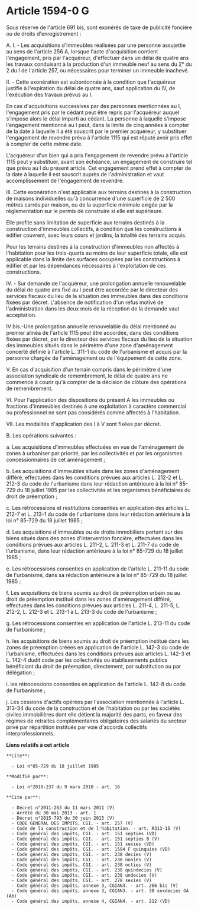 # Article 1594-0 G

Sous réserve de l'article 691 bis, sont exonérés de taxe de publicité foncière ou de droits d'enregistrement : 

A. I. - Les acquisitions d'immeubles réalisées par une personne assujettie au sens de l'article 256 A, lorsque l'acte
d'acquisition contient l'engagement, pris par l'acquéreur, d'effectuer dans un délai de quatre ans les travaux conduisant à
la production d'un immeuble neuf au sens du 2° du 2 du I de l'article 257, ou nécessaires pour terminer un immeuble inachevé.

II. - Cette exonération est subordonnée à la condition que l'acquéreur justifie à l'expiration du délai de quatre ans, sauf
application du IV, de l'exécution des travaux prévus au I.

En cas d'acquisitions successives par des personnes mentionnées au I, l'engagement pris par le cédant peut être repris par
l'acquéreur auquel s'impose alors le délai imparti au cédant. La personne à laquelle s'impose l'engagement mentionné au I
peut, dans la limite de cinq années à compter de la date à laquelle il a été souscrit par le premier acquéreur, y substituer
l'engagement de revendre prévu à l'article 1115 qui est réputé avoir pris effet à compter de cette même date.

L'acquéreur d'un bien qui a pris l'engagement de revendre prévu à l'article 1115 peut y substituer, avant son échéance, un
engagement de construire tel que prévu au I du présent article. Cet engagement prend effet à compter de la date à laquelle il
est souscrit auprès de l'administration et vaut accomplissement de l'engagement de revendre.

III. Cette exonération n'est applicable aux terrains destinés à la construction de maisons individuelles qu'à concurrence
d'une superficie de 2 500 mètres carrés par maison, ou de la superficie minimale exigée par la réglementation sur le permis
de construire si elle est supérieure. 

Elle profite sans limitation de superficie aux terrains destinés à la construction d'immeubles collectifs, à condition que
les constructions à édifier couvrent, avec leurs cours et jardins, la totalité des terrains acquis. 

Pour les terrains destinés à la construction d'immeubles non affectés à l'habitation pour les trois-quarts au moins de leur
superficie totale, elle est applicable dans la limite des surfaces occupées par les constructions à édifier et par les
dépendances nécessaires à l'exploitation de ces constructions. 

IV. - Sur demande de l'acquéreur, une prolongation annuelle renouvelable du délai de quatre ans fixé au I peut être accordée
par le directeur des services fiscaux du lieu de la situation des immeubles dans des conditions fixées par décret. L'absence
de notification d'un refus motivé de l'administration dans les deux mois de la réception de la demande vaut acceptation. 

IV bis.-Une prolongation annuelle renouvelable du délai mentionné au premier alinéa de l'article 1115 peut être accordée,
dans des conditions fixées par décret, par le directeur des services fiscaux du lieu de la situation des immeubles  situés
dans le périmètre d'une zone d'aménagement concerté définie à l'article L. 311-1 du code de l'urbanisme et acquis par la
personne chargée de l'aménagement ou de l'équipement de cette zone.

V. En cas d'acquisition d'un terrain compris dans le périmètre d'une association syndicale de remembrement, le délai de
quatre ans ne commence à courir qu'à compter de la décision de clôture des opérations de remembrement. 

VI. Pour l'application des dispositions du présent A les immeubles ou fractions d'immeubles destinés à une exploitation à
caractère commercial ou professionnel ne sont pas considérés comme affectés à l'habitation. 

VII. Les modalités d'application des I à V sont fixées par décret.

B. Les opérations suivantes : 

a. Les acquisitions d'immeubles effectuées en vue de l'aménagement de zones à urbaniser par priorité, par les collectivités
et par les organismes concessionnaires de cet aménagement  ; 

b. Les acquisitions d'immeubles situés dans les zones d'aménagement différé, effectuées dans les conditions prévues aux
articles L. 212-2 et L. 212-3 du code de l'urbanisme dans leur rédaction antérieure à la loi n° 85-729 du 18 juillet 1985 par
les collectivités et les organismes bénéficiaires du droit de préemption ; 

c. Les rétrocessions et restitutions consenties en application des articles L. 212-7 et L. 213-1 du code de l'urbanisme dans
leur rédaction antérieure à la loi n° 85-729 du 18 juillet 1985 ; 

d. Les acquisitions d'immeubles ou de droits immobiliers portant sur des biens situés dans des zones d'intervention foncière,
effectuées dans les conditions prévues aux articles L. 211-2, L. 211-3 et L. 211-7 du code de l'urbanisme, dans leur
rédaction antérieure à la loi n° 85-729 du 18 juillet 1985 ; 

e. Les rétrocessions consenties en application de l'article L. 211-11 du code de l'urbanisme, dans sa rédaction antérieure à
la loi n° 85-729 du 18 juillet 1985 ; 

f. Les acquisitions de biens soumis au droit de préemption urbain ou au droit de préemption institué dans les zones
d'aménagement différé, effectuées dans les conditions prévues aux articles L. 211-4, L. 211-5, L. 212-2, L. 212-3 et L. 213-1
à L. 213-3 du code de l'urbanisme ; 

g. Les rétrocessions consenties en application de l'article L. 213-11 du code de l'urbanisme ; 

h. les acquisitions de biens soumis au droit de préemption institué dans les zones de préemption créées en application de
l'article L. 142-3 du code de l'urbanisme, effectuées dans les conditions prévues aux articles L. 142-3 et L. 142-4 dudit
code par les collectivités ou établissements publics bénéficiant du droit de préemption, directement, par substitution ou par
délégation ; 

i. les rétrocessions consenties en application de l'article L. 142-8 du code de l'urbanisme ; 

j. Les cessions d'actifs opérées par l'association mentionnée à l'article L. 313-34 du code de la construction et de
l'habitation ou par les sociétés civiles immobilières dont elle détient la majorité des parts, en faveur des régimes de
retraites complémentaires obligatoires des salariés du secteur privé par répartition institués par voie d'accords collectifs
interprofessionnels.

**Liens relatifs à cet article**

	**Cite**:

	  - Loi n°85-729 du 18 juillet 1985

	**Modifié par**:

	  - Loi n°2010-237 du 9 mars 2010 - art. 16

	**Cité par**:

	  - Décret n°2011-263 du 11 mars 2011 (V)
	  - Arrêté du 30 mai 2013 - art. 1
	  - Décret n°2015-793 du 30 juin 2015 (V)
	  - CODE GENERAL DES IMPOTS, CGI. - art. 257 (V)
	  - Code de la construction et de l'habitation. - art. R313-15 (V)
	  - Code général des impôts, CGI. - art. 151 septies (VD)
	  - Code général des impôts, CGI. - art. 151 septies B (V)
	  - Code général des impôts, CGI. - art. 151 sexies (VD)
	  - Code général des impôts, CGI. - art. 1594 F quinquies (VD)
	  - Code général des impôts, CGI. - art. 238 decies (V)
	  - Code général des impôts, CGI. - art. 238 nonies (V)
	  - Code général des impôts, CGI. - art. 238 octies (V)
	  - Code général des impôts, CGI. - art. 238 quindecies (V)
	  - Code général des impôts, CGI. - art. 238 undecies (V)
	  - Code général des impôts, CGI. - art. 278 sexies (V)
	  - Code général des impôts, annexe 3, CGIAN3. - art. 266 bis (V)
	  - Code général des impôts, annexe 3, CGIAN3. - art. 38 sexdecies GA (Ab)
	  - Code général des impôts, annexe 4, CGIAN4. - art. 212 (VD)

